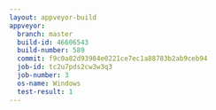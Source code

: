 ```yaml
---
layout: appveyor-build
appveyor:
  branch: master
  build-id: 46606543
  build-number: 589
  commit: f9c0a82d93984e0221ce7ec1a88783b2ab9ceb94
  job-id: tc2u7pds2cw3w3q3
  job-number: 3
  os-name: Windows
  test-result: 1
---
```


